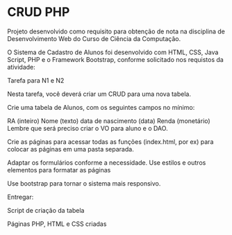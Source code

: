 # CRUD PHP

Projeto desenvolvido como requisito para obtenção de nota na disciplina de Desenvolvimento Web do Curso de Ciência da Computação.

O Sistema de Cadastro de Alunos foi desenvolvido com HTML, CSS, Java Script, PHP e o Framework Bootstrap, conforme solicitado nos requistos da atividade:

Tarefa para N1 e N2

Nesta tarefa, você deverá criar um CRUD para uma nova tabela.

Crie uma tabela de Alunos, com os seguintes campos no mínimo:

RA (inteiro)
Nome (texto)
data de nascimento (data)
Renda (monetário)
Lembre que será preciso criar o VO para aluno e o DAO.

Crie as páginas para acessar todas as funções (index.html, por ex) para colocar as páginas em uma pasta separada.

Adaptar os formulários conforme a necessidade. Use estilos e outros elementos para formatar as páginas 

Use bootstrap para tornar o sistema mais responsivo.

Entregar:

Script de criação da tabela

Páginas PHP, HTML e CSS criadas
